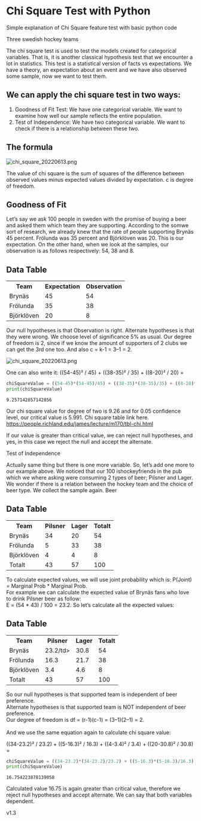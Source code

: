 # Chi Square Test with Python

Simple explanation of Chi Square feature test with basic python code

Three swedish hockey teams

The chi square test is used to test the models created for categorical variables. That is, it is another classical hypothesis test that we encounter a lot in statistics. This test is a statistical version of facts vs expectations. We have a theory, an expectation about an event and we have also observed some sample, now we want to test them.


## We can apply the chi square test in two ways:

1. Goodness of Fit Test: We have one categorical variable. We want to examine how well our sample reflects the entire population.
2. Test of Independence: We have two categorical variable. We want to check if there is a relationship between these two.


## The formula
![chi_square_20220613.png](attachment:583c5f10-6b7b-4507-9618-826c80902127.png)

The value of chi square is the sum of squares of the difference between observed values minus expected values divided by expectation. c is degree of freedom.


## Goodness of Fit

Let’s say we ask 100 people in sweden with the promise of buying a beer and asked them which team they are supporting. According to the somwe sort of research, we already knew that the rate of people supporting Brynäs 45 percent.  Frölunda was 35 percent and Björklöven was 20. This is our expectation. On the other hand, when we look at the samples, our observation is as follows respectively: 54, 38 and 8.


<h2>Data Table</h2>

<table>
  <tr>
    <th>Team</th>
    <th>Expectation</th>
    <th> Observation</th>
  </tr>
  <tr>
    <td>Brynäs</td>
    <td>45</td>
    <td>54</td>
  </tr>
  <tr>
    <td>Frölunda</td>
    <td>35</td>
    <td>38</td>
  </tr>
  <tr>
    <td>Björklöven</td>
    <td>20</td>
    <td>8</td>
  </tr>
  </table>

Our null hypotheses is that Observation is right. Alternate hypotheses is that they were wrong. We choose level of significance 5% as usual. 
Our degree of freedom is 2, since if we know the amount of supporters of 2 clubs we can get the 3rd one too. And also c = k-1 = 3–1 = 2.


![chi_square_20220613.png](attachment:55cecaf0-6c52-4699-b11b-0173ee3f7b9a.png)

One can also write it: ((54-45)² / 45) + ((38-35)² / 35) + ((8-20)² / 20) = 


```python
chiSquareValue = ((54-45)*(54-45)/45) + ((38-35)*(38-35)/35) + ((8-20)*(8-20)/20)
print(chiSquareValue)
```

    9.257142857142856


Our chi square value for degree of two is 9.26 and for 0.05 confidence level, our critical value is 5.991. Chi square table link here. 
https://people.richland.edu/james/lecture/m170/tbl-chi.html

If our value is greater than critical value, we can reject null hypotheses, and yes, in this case we reject the null and accept the alternate.

Test of Independence

Actually same thing but there is one more variable. So, let’s add one more to our example above. We noticed that our 100 ishockeyfriends in the pub which we where asking were consuming 2 types of beer; Pilsner and Lager. We wonder if there is a relation between the hockey team and the choice of beer type. We collect the sample again.
Beer


<h2>Data Table</h2>

<table>
  <tr>
    <th>Team</th>
    <th>Pilsner</th>
    <th>Lager</th>
      <th>Totalt</th>
  </tr>
  <tr>
    <td>Brynäs</td>
    <td>34</td>
    <td>20</td>
    <td>54</td>
  </tr>
  <tr>
    <td>Frölunda</td>
    <td>5</td>
    <td>33</td>
    <td>38</td>
  </tr>
  <tr>
    <td>Björklöven</td>
    <td>4</td>
    <td>4</td>
    <td>8</td>
  </tr>
    
  <tr>
    <td>Totalt</td>
    <td>43</td>
    <td>57</td>
    <td>100</td>
  </tr>
</table>

To calculate expected values, we will use joint probability which is: P(Joint) = Marginal Prob * Marginal Prob. 
<br>
For example we can calculate the expected value of Brynäs fans who love to drink Pilsner beer as follow:
<br>
E = (54 * 43) / 100 = 23.2. So let’s calculate all the expected values:


<h2>Data Table</h2>

<table>
  <tr>
    <th>Team</th>
    <th>Pilsner</th>
    <th>Lager</th>
      <th>Totalt</th>
  </tr>
  <tr>
    <td>Brynäs</td>
    <td>23.2/td>
    <td>30.8</td>
    <td>54</td>
  </tr>
  <tr>
    <td>Frölunda</td>
    <td>16.3</td>
    <td>21.7</td>
    <td>38</td>
  </tr>
  <tr>
    <td>Björklöven</td>
    <td>3.4</td>
    <td>4.6</td>
    <td>8</td>
  </tr>
    
  <tr>
    <td>Totalt</td>
    <td>43</td>
    <td>57</td>
    <td>100</td>
  </tr>
</table>

So our null hypotheses is that supported team is independent of beer preference. 
<br>Alternate hypotheses is that supported team is NOT independent of beer preference. 
<br>
Our degree of freedom is df = (r-1)(c-1) = (3–1)(2–1) = 2. 
<br>
<br>
And we use the same equation again to calculate chi square value:

((34-23.2)² / 23.2) + ((5-16.3)² / 16.3) + ((4-3.4)² / 3.4) + ((20-30.8)² / 30.8) = 


```python
chiSquareValue = ((34-23.2)*(34-23.2)/23.2) + ((5-16.3)*(5-16.3)/16.3) + ((4-3.4)*(4-3.4)/3.4) + ((20-30.8)*(20-30.8)/30.8)
print(chiSquareValue)
```

    16.754223878139058


Calculated value 16.75 is again greater than critical value, therefore we reject null hypotheses and accept alternate. We can say that both variables dependent.






v1.3
